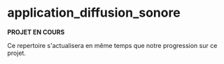 # application_diffusion_sonore

**PROJET EN COURS**

Ce repertoire s'actualisera en même temps que notre progression sur ce projet.
